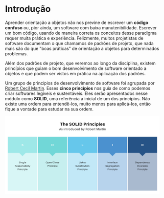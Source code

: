 # Introdução

Aprender orientação a objetos não nos previne de escrever um **código confuso** ou, pior ainda, um software com baixa manutenibilidade. Escrever um bom código, usando de maneira correta os conceitos desse paradigma requer muita prática e experiência. Felizmente, muitos projetistas de software documentam o que chamamos de padrões de projeto, que nada mais são do que "boas práticas" de orientação a objetos para determinados problemas.

Além dos padrões de projeto, que veremos ao longo da disciplina, existem princípios que guiam o bom desenvolvimento de software orientado a objetos e que podem ser vistos em prática na aplicação dos padrões.

Um grupo de princípios de desenvolvimento de software foi agrupada por [Robert Cecil Martin](https://pt.wikipedia.org/wiki/Robert_Cecil_Martin). Esses **cinco princípios** nos guia de como podemos criar softwares legíveis e sustentáveis. Eles serão apresentados nesse módulo como **SOLID**, uma referência a inicial de um dos princípios. Não existe uma ordem para entendê-los, muito menos para aplicá-los, então fique a vontade para estudar na sua ordem.

![](../.gitbook/assets/image.png)

